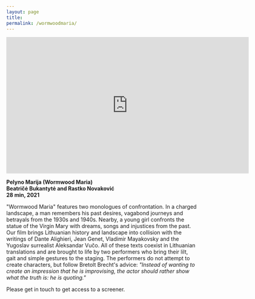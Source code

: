 ```yaml
---
layout: page
title: 
permalink: /wormwoodmaria/
---
```


<iframe src="https://player.vimeo.com/video/490379036?quality=1080p" width="640" height="360" frameborder="0" allow="autoplay; fullscreen" allowfullscreen></iframe>  

**Pelyno Marija (Wormwood Maria)  
Beatričė Bukantytė and Rastko Novaković  
28 min, 2021**  

"Wormwood Maria" features two monologues of confrontation. In a charged landscape, a man remembers his past desires, vagabond journeys and betrayals from the 1930s and 1940s. Nearby, a young girl confronts the statue of the Virgin Mary with dreams, songs and injustices from the past. Our film brings Lithuanian history and landscape into collision with the writings of Dante Alighieri, Jean Genet, Vladimir Mayakovsky and the Yugoslav surrealist Aleksandar Vučo. All of these texts coexist in Lithuanian translations and are brought to life by two performers who bring their lilt, gait and simple gestures to the staging. The performers do not attempt to create characters, but follow Bretolt Brecht's advice: _"Instead of wanting to create an impression that he is improvising, the actor should rather show what the truth is: he is quoting."_  

Please get in touch to get access to a screener.  
